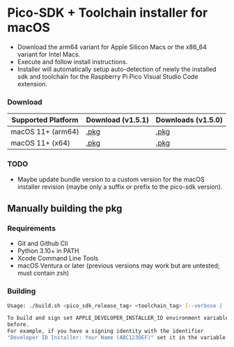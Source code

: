 # Pico-SDK + Toolchain installer for macOS

- Download the arm64 variant for Apple Silicon Macs or the x86_64 variant for Intel Macs.
- Execute and follow install instructions.
- Installer will automatically setup auto-detection of newly the installed sdk and toolchain for the Raspberry Pi Pico Visual Studio Code extension.

### Download

| Supported Platform | Download (v1.5.1)           | Downloads (v1.5.0)          |
| ------------------ | --------------------------- | --------------------------- |
| macOS 11+ (arm64)  | [.pkg][v1_5_1-macos-arm64]  | [.pkg][v1_5_0-macos-arm64]  |
| macOS 11+ (x64)    | [.pkg][v1_5_1-macos-x86_64] | [.pkg][v1_5_0-macos-x86_64] |

[v1_5_1-macos-arm64]: https://github.com/paulober/pico-installer-macOS/releases/download/macOS_installer_v1/pico_sdk_1.5.1_macOS_arm64.pkg
[v1_5_1-macos-x86_64]: https://github.com/paulober/pico-installer-macOS/releases/download/macOS_installer_v1/pico_sdk_1.5.1_macOS_x86_64.pkg
[v1_5_0-macos-arm64]: https://github.com/paulober/pico-installer-macOS/releases/download/macOS_installer_v1/pico_sdk_1.5.0_macOS_arm64.pkg
[v1_5_0-macos-x86_64]: https://github.com/paulober/pico-installer-macOS/releases/download/macOS_installer_v1/pico_sdk_1.5.0_macOS_x86_arm64.pkg

### TODO

- Maybe update bundle version to a custom version for the macOS installer revision (maybe only a suffix or prefix to the pico-sdk version).

## Manually building the pkg

### Requirements

- Git and Github Cli
- Python 3.10+ in PATH
- Xcode Command Line Tools
- macOS Ventura or later (previous versions may work but are untested; must contain zsh)

### Building

```zsh
Usage: ./build.sh <pico_sdk_release_tag> <toolchain_tag> [--verbose | -v]

To build and sign set APPLE_DEVELOPER_INSTALLER_ID environment variable
before.
For example, if you have a signing identity with the identifier
"Developer ID Installer: Your Name (ABC123DEF)" set it in the variable.
```
